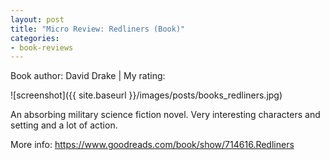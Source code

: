 ```yaml
---
layout: post
title: "Micro Review: Redliners (Book)"
categories:
- book-reviews
---
```


<p>Book author: David Drake | My rating:  <i class="fa fa-star"></i><i class="fa fa-star"></i><i class="fa fa-star"></i><i class="fa fa-star"></i><i class="fa fa-star-o "></i>
</p>
<!-- fa-star fa-star-o  fa-star-half-empty -->

![screenshot]({{ site.baseurl }}/images/posts/books_redliners.jpg)


<p>An absorbing military science fiction novel. Very interesting characters and setting and a lot of action.</p>

<p>More info: <a href="https://www.goodreads.com/book/show/714616.Redliners">https://www.goodreads.com/book/show/714616.Redliners</a><p>




